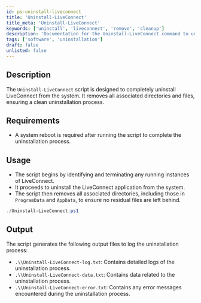 ```yaml
---
id: ps-uninstall-liveconnect
title: 'Uninstall-LiveConnect'
title_meta: 'Uninstall-LiveConnect'
keywords: ['uninstall', 'liveconnect', 'remove', 'cleanup']
description: 'Documentation for the Uninstall-LiveConnect command to uninstall LiveConnect and remove associated directories.'
tags: ['software', 'uninstallation']
draft: false
unlisted: false
---
```


## Description
The `Uninstall-LiveConnect` script is designed to completely uninstall LiveConnect from the system. It removes all associated directories and files, ensuring a clean uninstallation process.

## Requirements
- A system reboot is required after running the script to complete the uninstallation process.

## Usage
- The script begins by identifying and terminating any running instances of LiveConnect.
- It proceeds to uninstall the LiveConnect application from the system.
- The script then removes all associated directories, including those in `ProgramData` and `AppData`, to ensure no residual files are left behind.

```powershell
./Uninstall-LiveConnect.ps1
```

## Output
The script generates the following output files to log the uninstallation process:

- `.\\Uninstall-LiveConnect-log.txt`: Contains detailed logs of the uninstallation process.
- `.\\Uninstall-LiveConnect-data.txt`: Contains data related to the uninstallation process.
- `.\\Uninstall-LiveConnect-error.txt`: Contains any error messages encountered during the uninstallation process.